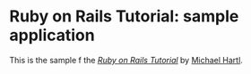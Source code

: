 # Ruby on Rails Tutorial: sample application

This is the sample f
the [*Ruby on Rails Tutorial*](http://railstutorial.org/)
by [Michael Hartl](http://michaelhartl.com/).
